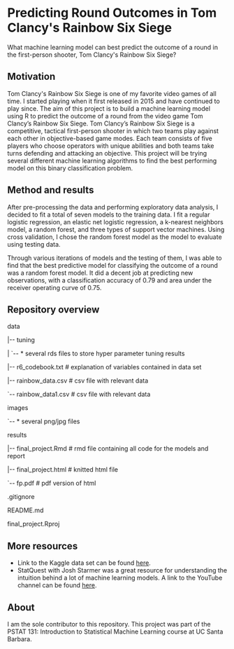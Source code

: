 # Predicting Round Outcomes in Tom Clancy's Rainbow Six Siege

What machine learning model can best predict the outcome of a round in the first-person shooter, Tom Clancy's Rainbow Six Siege?


## Motivation

Tom Clancy's Rainbow Six Siege is one of my favorite video games of all time. I started playing when it first released in 2015 and have continued to play since. The aim of this project 
is to build a machine learning model using R to predict the outcome of a round from the video game Tom Clancy’s Rainbow Six Siege. Tom Clancy’s Rainbow Six Siege is a competitive, 
tactical first-person shooter in which two teams play against each other in objective-based game modes. Each team consists of five players who choose operators with unique 
abilities and both teams take turns defending and attacking an objective. This project will be trying several different machine learning algorithms to find the best performing model on 
this binary classification problem.


## Method and results

After pre-processing the data and performing exploratory data analysis, I decided to fit a total of seven models to the training data. I fit a regular logistic regression, an elastic net 
logistic regression, a k-nearest neighbors model, a random forest, and three types of support vector machines. Using cross validation, I chose the 
random forest model as the model to evaluate using testing data.

Through various iterations of models and the testing of them, I was able to find that the best predictive model for classifying the outcome of a round was a random forest model. It did a decent job at predicting new observations, with a classification accuracy of 0.79 and area under the receiver operating curve of 0.75.


## Repository overview


data

|-- tuning

|   `-- * several rds files to store hyper parameter tuning results

|-- r6_codebook.txt  # explanation of variables contained in data set

|-- rainbow_data.csv  # csv file with relevant data

`-- rainbow_data1.csv  # csv file with relevant data

images

`-- * several png/jpg files

results

|-- final_project.Rmd  # rmd file containing all code for the models and report

|-- final_project.html  # knitted html file

`-- fp.pdf  # pdf version of html

.gitignore

README.md

final_project.Rproj


## More resources

* Link to the Kaggle data set can be found [here](https://www.kaggle.com/datasets/maxcobra/rainbow-six-siege-s5-ranked-dataset).
* StatQuest with Josh Starmer was a great resource for understanding the intuition behind a lot of machine learning models. A link to the YouTube channel can be found [here](https://www.youtube.com/@statquest).


## About

I am the sole contributor to this repository. This project was part of the PSTAT 131: Introduction to Statistical Machine Learning course at UC Santa Barbara.
